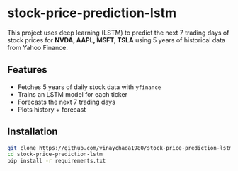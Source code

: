 # stock-price-prediction-lstm

This project uses deep learning (LSTM) to predict the next 7 trading days of stock prices
for **NVDA, AAPL, MSFT, TSLA** using 5 years of historical data from Yahoo Finance.

## Features
- Fetches 5 years of daily stock data with `yfinance`
- Trains an LSTM model for each ticker
- Forecasts the next 7 trading days
- Plots history + forecast

## Installation
```bash
git clone https://github.com/vinaychada1980/stock-price-prediction-lstm.git
cd stock-price-prediction-lstm
pip install -r requirements.txt
